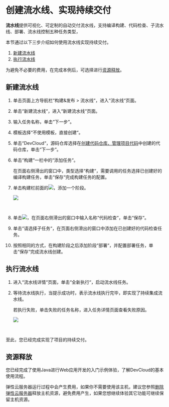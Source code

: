 # **创建流水线、实现持续交付**<a name="devcloud_qs_0207"></a>

**流水线**提供可视化、可定制的自动交付流水线，支持编译构建、代码检查、子流水线、部署、流水线控制五种任务类型，

本节通过以下三步介绍如何使用流水线实现持续交付。

1.  [新建流水线](#section350075783316)
2.  [执行流水线](#section19117448123419)

为避免不必要的费用，在完成本例后，可选择进行[资源释放](#section1547219292578)。

## **新建流水线**<a name="section350075783316"></a>

1.  单击页面上方导航栏“构建&发布  \>  流水线“，进入“流水线“页面。
2.  单击“新建流水线“，进入“新建流水线“页面。
3.  输入任务名称，单击“下一步“。
4.  模板选择“不使用模板，直接创建“。
5.  单击“DevCloud“，源码仓库选择在[创建代码仓库、管理项目代码](基于Java的Web应用开发-创建代码仓库-管理项目代码.md)中创建的代码仓库，单击“下一步“。
6.  单击“构建“一栏中的“添加任务“。

    在页面右侧滑出的窗口中，类型选择“构建“，需要调用的任务选择已创建好的编译构建任务，单击“保存“完成构建任务的配置。

7.  单击构建栏前面的![](figures/icon-添加流水线阶段.png)，添加一个阶段。

    ![](figures/Java-添加流水线阶段.png)

      

8.  单击![](figures/icon-编辑流水线阶段.png)，在页面右侧滑出的窗口中输入名称“代码检查“，单击“保存“。
9.  单击“请选择子任务“，在页面右侧滑出的窗口中添加在已创建好的代码检查任务。
10. 按照相同的方式，在构建阶段之后添加阶段“部署“，并配置部署任务，单击“保存“完成流水线创建。

## **执行流水线**<a name="section19117448123419"></a>

1.  进入“流水线详情“页面，单击“全新执行“，启动流水线任务。
2.  等待流水线执行，当提示成功时，表示流水线执行完毕，即实现了持续集成流水线。

    若执行失败，单击失败的任务名称，进入任务详情页面查看失败原因。

    ![](figures/Java-流水线执行成功.png)

      


至此，您已经完成实现了项目的持续交付。

## **资源释放**<a name="section1547219292578"></a>

您已经完成了使用Java进行Web应用开发的入门示例体验，了解DevCloud的基本使用流程。

弹性云服务器运行过程中会产生费用，如果你不需要使用该主机，建议您参照[删除弹性云服务器](https://support.huaweicloud.com/ecs_faq/zh-cn_topic_0018073218.html)释放主机资源，避免费用产生，如果您想继续体验其它功能可继续保留主机资源。

  

